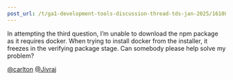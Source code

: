 ```yaml
---
post_url: /t/ga1-development-tools-discussion-thread-tds-jan-2025/161083/14
---
```

In attempting the third question, I’m unable to download the npm package as it requires docker. When trying to install docker from the installer, it freezes in the verifying package stage. Can somebody please help solve my problem?

[@carlton](/u/carlton) [@Jivraj](/u/jivraj)